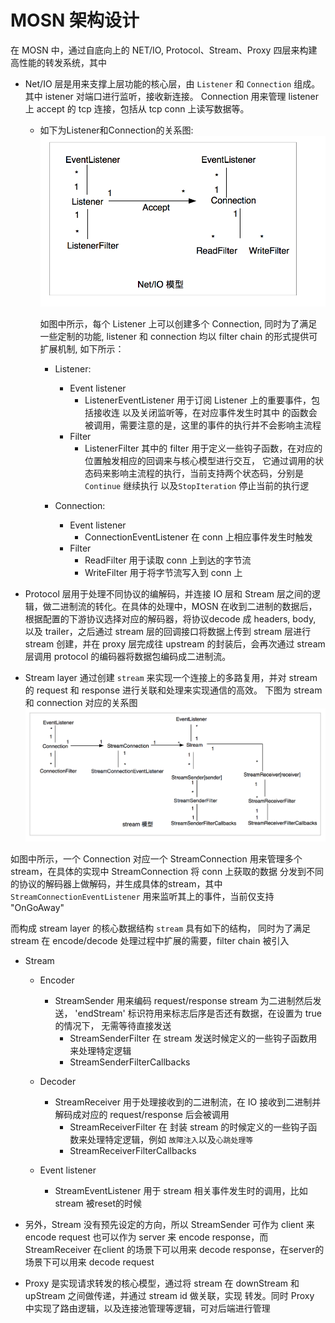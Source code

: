 # MOSN 架构设计

在 MOSN 中，通过自底向上的 NET/IO, Protocol、Stream、Proxy 四层来构建高性能的转发系统，其中

+ Net/IO 层是用来支撑上层功能的核心层，由 `Listener` 和 `Connection` 组成。其中 istener 对端口进行监听，接收新连接。
  Connection 用来管理 listener 上 accept 的 tcp 连接，包括从 tcp conn 上读写数据等。

    + 如下为Listener和Connection的关系图:
      ![NET/IO](./resource/NetIO.png)
      
      如图中所示，每个 Listener 上可以创建多个 Connection, 同时为了满足一些定制的功能,
      listener 和 connection 均以 filter chain 的形式提供可扩展机制, 如下所示：
      
      + Listener:
        + Event listener
            + ListenerEventListener 用于订阅 Listener 上的重要事件，包括接收连 以及关闭监听等，在对应事件发生时其中
            的函数会被调用，需要注意的是，这里的事件的执行并不会影响主流程
        + Filter
            + ListenerFilter 其中的 filter 用于定义一些钩子函数，在对应的位置触发相应的回调来与核心模型进行交互，
            它通过调用的状态码来影响主流程的执行，当前支持两个状态码，分别是 `Continue`  继续执行 以及`StopIteration` 停止当前的执行逻
      
      + Connection:
        + Event listener
            + ConnectionEventListener 在 conn 上相应事件发生时触发
        + Filter
            + ReadFilter 用于读取 conn 上到达的字节流
            + WriteFilter 用于将字节流写入到 conn 上
  

+ Protocol 层用于处理不同协议的编解码，并连接 IO 层和 Stream 层之间的逻辑，做二进制流的转化。在具体的处理中，MOSN 在收到二进制的数据后， 根据配置的下游协议选择对应的解码器，将协议decode
  成 headers, body, 以及 trailer，之后通过 stream 层的回调接口将数据上传到 stream 层进行 stream 创建，并在 proxy 层完成往 upstream 的封装后，会再次通过 stream 层调用
  protocol 的编码器将数据包编码成二进制流。

+ Stream layer 通过创建 `stream` 来实现一个连接上的多路复用，并对 stream 的 request 和 response 进行关联和处理来实现通信的高效。
  下图为 stream 和 connection 对应的关系图
   ![Stream](./resource/stream.png)
 
 如图中所示，一个 Connection 对应一个 StreamConnection 用来管理多个 stream，在具体的实现中 StreamConnection 将 conn 上获取的数据
 分发到不同的协议的解码器上做解码，并生成具体的stream，其中 `StreamConnectionEventListener` 用来监听其上的事件，当前仅支持 "OnGoAway"
 
 而构成 stream layer 的核心数据结构 `stream` 具有如下的结构，
 同时为了满足 stream 在 encode/decode 处理过程中扩展的需要，filter chain 被引入
 
 + Stream
    + Encoder 
      + StreamSender 用来编码 request/response stream 为二进制然后发送， 'endStream' 标识符用来标志后序是否还有数据，在设置为 true 的情况下，
    无需等待直接发送 
        + StreamSenderFilter 在 stream 发送时候定义的一些钩子函数用来处理特定逻辑
        + StreamSenderFilterCallbacks
    + Decoder
      + StreamReceiver 用于处理接收到的二进制流，在 IO 接收到二进制并解码成对应的 request/response 后会被调用
        + StreamReceiverFilter 在 封装 stream 的时候定义的一些钩子函数来处理特定逻辑，例如 `故障注入`以及`心跳处理等`
        + StreamReceiverFilterCallbacks
      
    + Event listener
      + StreamEventListener 用于 stream 相关事件发生时的调用，比如 stream 被reset的时候

 + 另外，Stream 没有预先设定的方向，所以 StreamSender 可作为 client 来 encode request 也可以作为 server 来 encode response，而 StreamReceiver 
  在client 的场景下可以用来 decode response，在server的场景下可以用来 decode request

+ Proxy 是实现请求转发的核心模型，通过将 stream 在 downStream 和 upStream 之间做传递，并通过 stream id 做关联，实现
  转发。同时 Proxy 中实现了路由逻辑，以及连接池管理等逻辑，可对后端进行管理